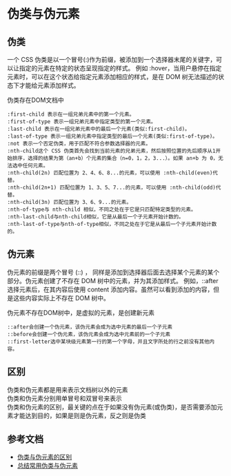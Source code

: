 # 伪类与伪元素
## 伪类
一个 CSS 伪类是以一个冒号(:)作为前缀，被添加到一个选择器末尾的关键字，可以让指定的元素在特定的状态呈现指定的样式。
例如 :hover，当用户悬停在指定元素时，可以在这个状态给指定元素添加相应的样式，是在 DOM 树无法描述的状态下才能给元素添加样式。

伪类存在DOM文档中

```
:first-child 表示在一组兄弟元素中的第一个元素。
:first-of-type 表示一组兄弟元素中指定类型的第一个元素。
:last-child 表示在一组兄弟元素中的最后一个元素(类似:first-child)。
:last-of-type 表示一组兄弟元素中指定类型的最后一个元素(类似:first-of-type)。
:not 表示一个否定伪类，用于匹配不符合参数选择器的元素。
:nth-child这个 CSS 伪类首先会找到当前元素的兄弟元素，然后按照位置的先后顺序从1开始排序，选择的结果为第（an+b）个元素的集合（n=0，1，2，3...）。如果 an+b 为 0，无法选中任何元素。
:nth-child(2n) 匹配位置为 2、4、6、8...的元素，可以使用 :nth-child(even)代替。
:nth-child(2n+1) 匹配位置为 1、3、5、7...的元素，可以使用 :nth-child(odd)代替。
:nth-child(3n) 匹配位置为 3、6、9...的元素。
:nth-of-type与 nth-child 相似，不同之处在于它是只匹配特定类型的元素。
:nth-last-child与nth-child相似，它是从最后一个子元素开始计数的。
:nth-last-of-type与nth-of-type相似，不同之处在于它是从最后一个子元素开始计数的。
```

## 伪元素
伪元素的前缀是两个冒号 (::) ， 同样是添加到选择器后面去选择某个元素的某个部分。伪元素创建了不存在 DOM 树中的元素，并为其添加样式。
例如，::after 选择元素后，在其内容后使用 content 添加内容。虽然可以看到添加的内容，但是这些内容实际上不存在 DOM 树中。

伪元素不存在DOM树中，是虚拟的元素，是创建新元素
```
::after会创建一个伪元素，该伪元素会成为选中元素的最后一个子元素
::before会创建一个伪元素，该伪元素会成为选中元素前的一个子元素
::first-letter选中某块级元素第一行的第一个字母，并且文字所处的行之前没有其他内容。
```

## 区别
伪类和伪元素都是用来表示文档树以外的元素<br>
伪类和伪元素分别用单冒号和双冒号来表示<br>
伪类和伪元素的区别，最关键的点在于如果没有伪元素(或伪类)，是否需要添加元素才能达到目的，如果是则是伪元素，反之则是伪类

## 参考文档
* [伪类与伪元素的区别](https://juejin.cn/post/6844903810951806989)
* [总结常用伪类与伪元素](https://segmentfault.com/a/1190000019122105)
